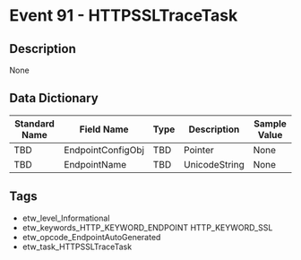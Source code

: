 # Event 91 - HTTPSSLTraceTask

## Description
None

## Data Dictionary
|Standard Name|Field Name|Type|Description|Sample Value|
|---|---|---|---|---|
|TBD|EndpointConfigObj|TBD|Pointer|None|None|
|TBD|EndpointName|TBD|UnicodeString|None|None|

## Tags
* etw_level_Informational
* etw_keywords_HTTP_KEYWORD_ENDPOINT HTTP_KEYWORD_SSL
* etw_opcode_EndpointAutoGenerated
* etw_task_HTTPSSLTraceTask